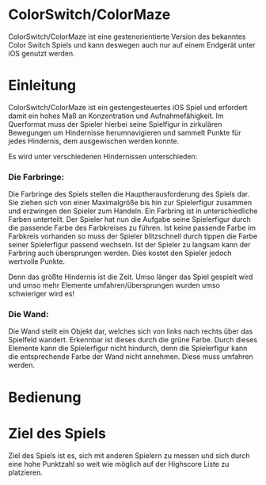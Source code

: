 # ColorSwitch/ColorMaze

ColorSwitch/ColorMaze ist eine gestenorientierte Version des bekanntes Color Switch Spiels und kann deswegen auch nur auf einem Endgerät unter iOS genutzt werden.

# Einleitung
ColorSwitch/ColorMaze ist ein gestengesteuertes iOS Spiel und erfordert damit ein hohes Maß an Konzentration und Aufnahmefähigkeit. Im Querformat muss der Spieler hierbei seine Spielfigur in zirkulären Bewegungen um Hindernisse herumnavigieren und sammelt Punkte für jedes Hindernis, dem ausgewischen werden konnte.

Es wird unter verschiedenen Hindernissen unterschieden:


### Die Farbringe:

Die Farbringe des Spiels stellen die Hauptherausforderung des Spiels dar. Sie ziehen sich von einer Maximalgröße bis hin zur                  Spielerfigur zusammen und erzwingen den Spieler zum Handeln. Ein Farbring ist in unterschiedliche Farben unterteilt. Der Spieler hat nun die Aufgabe seine Spielerfigur durch die passende Farbe des Farbkreises zu führen. Ist keine passende Farbe im Farbkreis vorhanden so muss der Spieler blitzschnell durch tippen die Farbe seiner Spielerfigur passend wechseln. Ist der Spieler zu langsam kann der Farbring auch übersprungen werden. Dies kostet den Spieler jedoch wertvolle Punkte.

Denn das größte Hindernis ist die Zeit. Umso länger das Spiel gespielt wird und umso mehr Elemente umfahren/übersprungen wurden umso schwieriger wird es! 


### Die Wand:

Die Wand stellt ein Objekt dar, welches sich von links nach rechts über das Spielfeld wandert. Erkennbar ist dieses durch die grüne Farbe. Durch dieses Elemente kann die Spielerfigur nicht hindurch, denn die Spielerfigur kann die entsprechende Farbe der Wand nicht annehmen. Diese muss umfahren werden.


# Bedienung


# Ziel des Spiels
Ziel des Spiels ist es, sich mit anderen Spielern zu messen und sich durch eine hohe Punktzahl so weit wie möglich auf der Highscore Liste zu platzieren.
